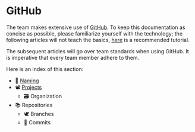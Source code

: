 # GitHub

The team makes extensive use of [GitHub](https://github.com/). To keep this documentation as concise as possible, please familiarize yourself with the technology; the following articles will not teach the basics, [here](https://youtu.be/RGOj5yH7evk?si=4elo7BeStNlV3B8T) is a recommended tutorial.

The subsequent articles will go over team standards when using GitHub. It is imperative that every team member adhere to them.

Here is an index of this section:

- 📛 [Naming](GITHUB_NAMING.md)
- 📽️ [Projects](GITHUB_PROJECTS.md)
  - 🗃 Organization
- 📚 Repositories
  - 🕊 Branches
  - 🦀 Commits